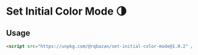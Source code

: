 # Set Initial Color Mode 🌗

## Usage

```html
<script src="https://unpkg.com/@rqbazan/set-initial-color-mode@1.0.2" />
```
